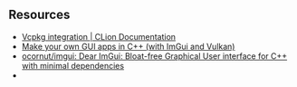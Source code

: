 ## Resources 
- [Vcpkg integration | CLion Documentation](https://www.jetbrains.com/help/clion/package-management.html#install-remove-multiple)
- [Make your own GUI apps in C++ (with ImGui and Vulkan)](https://www.youtube.com/watch?v=U1BnzWX194Q)
- [ocornut/imgui: Dear ImGui: Bloat-free Graphical User interface for C++ with minimal dependencies](https://github.com/ocornut/imgui)
- 